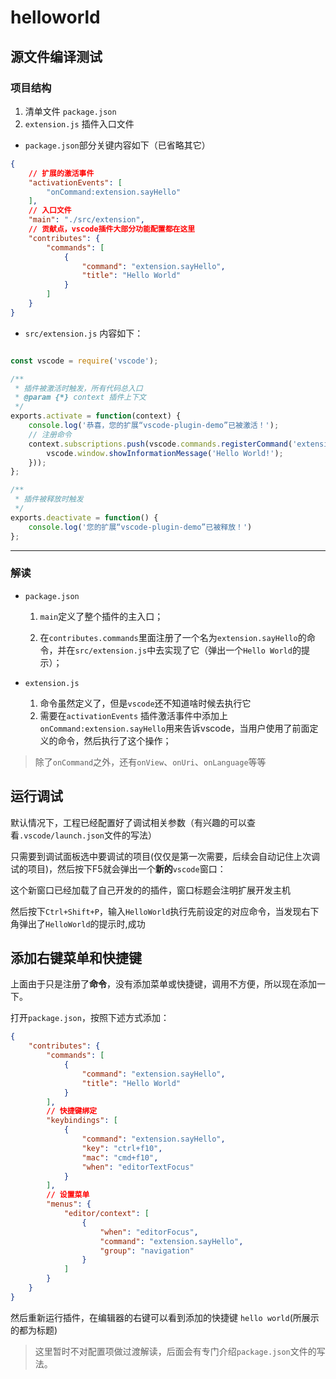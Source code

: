 # helloworld

## 源文件编译测试

### 项目结构

1. 清单文件 `package.json`
2. `extension.js` 插件入口文件



+ `package.json`部分关键内容如下（已省略其它）

```json
{
	// 扩展的激活事件
	"activationEvents": [
		"onCommand:extension.sayHello"
	],
	// 入口文件
	"main": "./src/extension",
	// 贡献点，vscode插件大部分功能配置都在这里
	"contributes": {
		"commands": [
			{
				"command": "extension.sayHello",
				"title": "Hello World"
			}
		]
	}
}
```

+ `src/extension.js` 内容如下：

```js

const vscode = require('vscode');

/**
 * 插件被激活时触发，所有代码总入口
 * @param {*} context 插件上下文
 */
exports.activate = function(context) {
	console.log('恭喜，您的扩展“vscode-plugin-demo”已被激活！');
	// 注册命令
	context.subscriptions.push(vscode.commands.registerCommand('extension.sayHello', function () {
		vscode.window.showInformationMessage('Hello World!');
	}));
};

/**
 * 插件被释放时触发
 */
exports.deactivate = function() {
	console.log('您的扩展“vscode-plugin-demo”已被释放！')
};
```

------------

### 解读

+ `package.json`

    1. `main`定义了整个插件的主入口；

    2. 在`contributes.commands`里面注册了一个名为`extension.sayHello`的命令，并在`src/extension.js`中去实现了它（弹出一个`Hello World`的提示）；

+ `extension.js`

    1. 命令虽然定义了，但是`vscode`还不知道啥时候去执行它
    2. 需要在`activationEvents` 插件激活事件中添加上`onCommand:extension.sayHello`用来告诉vscode，当用户使用了前面定义的命令，然后执行了这个操作；

> 除了`onCommand`之外，还有`onView`、`onUri`、`onLanguage`等等

## 运行调试

默认情况下，工程已经配置好了调试相关参数（有兴趣的可以查看`.vscode/launch.json`文件的写法）

只需要到调试面板选中要调试的项目(仅仅是第一次需要，后续会自动记住上次调试的项目)，然后按下F5就会弹出一个**新的**`vscode`窗口：


这个新窗口已经加载了自己开发的的插件，窗口标题会注明扩展开发主机

然后按下`Ctrl+Shift+P`，输入`HelloWorld`执行先前设定的对应命令，当发现右下角弹出了`HelloWorld`的提示时,成功

## 添加右键菜单和快捷键

上面由于只是注册了**命令**，没有添加菜单或快捷键，调用不方便，所以现在添加一下。

打开`package.json`，按照下述方式添加：

```json
{
	"contributes": {
		"commands": [
			{
				"command": "extension.sayHello",
				"title": "Hello World"
			}
		],
		// 快捷键绑定
		"keybindings": [
			{
				"command": "extension.sayHello",
				"key": "ctrl+f10",
				"mac": "cmd+f10",
				"when": "editorTextFocus"
			}
		],
		// 设置菜单
		"menus": {
			"editor/context": [
				{
					"when": "editorFocus",
					"command": "extension.sayHello",
					"group": "navigation"
				}
			]
		}
	}
}
```

然后重新运行插件，在编辑器的右键可以看到添加的快捷键 `hello world`(所展示的都为标题)


> 这里暂时不对配置项做过渡解读，后面会有专门介绍`package.json`文件的写法。

